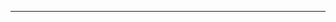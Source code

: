 <!--
CO_OP_TRANSLATOR_METADATA:
{
  "original_hash": "5bda4f2cfb3f11d2ced64f37350d8be5",
  "translation_date": "2025-08-28T20:31:13+00:00",
  "source_file": "README.md",
  "language_code": "fr"
}
-->


---


